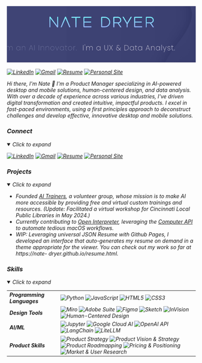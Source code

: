 <div style="text-align:center">
  <img src="https://github.com/nate-dryer/nate-dryer/blob/main/GIF_3" alt="Header Image" width="750"/>
  <p><em></p>
</div>
    
[![LinkedIn](https://img.shields.io/badge/LinkedIn-0A66C2?style=for-the-badge&logo=linkedin&logoColor=white)](https://www.linkedin.com/in/natedryer)
[![Gmail](https://img.shields.io/badge/Gmail-Contact_Me-D14836?style=for-the-badge&logo=gmail&logoColor=white)](mailto:nate@natedryer.com)
[![Resume](https://img.shields.io/badge/Resume-View-brightgreen?style=for-the-badge&logo=read-the-docs&logoColor=white)](https://registry.jsonresume.org/natedryer?theme=macchiato)
[![Personal Site](https://img.shields.io/badge/Website-natedryer.com-FF5722?style=for-the-badge&logo=google-chrome&logoColor=white)](https://www.natedryer.com)

Hi there, I'm Nate 👋
I'm a Product Manager specializing in AI-powered desktop and mobile solutions, human-centered design, and data analysis. With over a decade of experience across various industries, I've driven digital transformation and created intuitive, impactful products. I excel in fast-paced environments, using a first principles approach to deconstruct challenges and develop effective, innovative desktop and mobile solutions.

</details>

### Connect 

<details open>
<summary>Click to expand</summary>

[![LinkedIn](https://img.shields.io/badge/LinkedIn-0A66C2?style=for-the-badge&logo=linkedin&logoColor=white)](https://www.linkedin.com/in/natedryer)
[![Gmail](https://img.shields.io/badge/Gmail-Contact_Me-D14836?style=for-the-badge&logo=gmail&logoColor=white)](mailto:nate@natedryer.com)
[![Resume](https://img.shields.io/badge/Resume-View-brightgreen?style=for-the-badge&logo=read-the-docs&logoColor=white)](https://registry.jsonresume.org/natedryer?theme=macchiato)
[![Personal Site](https://img.shields.io/badge/Website-natedryer.com-FF5722?style=for-the-badge&logo=google-chrome&logoColor=white)](https://www.natedryer.com)

</details>

### Projects

<details open>
<summary>Click to expand</summary>

  - Founded [AI Trainers](https://www.aitrainers.io), a volunteer group, whose mission is to make AI more accessible by providing free and virtual custom trainings and resources. (Update: Facilitated a virtual workshop for Cincinnati Local Public Libraries in May 2024.)
  - Currently contributing to [Open Interpreter](https://github.com/OpenInterpreter/open-interpreter), leveraging the [Computer API](https://docs.openinterpreter.com/code-execution/computer-api) to automate tedious macOS workflows.
  - WIP: Leveraging universal JSON Resume with Github Pages, I developed an interface that auto-generates my resume on demand in a theme appropriate for the viewer. You can check out my work so far at https://nate-  dryer.github.io/resume.html.

</details>

### Skills

<details open>
<summary>Click to expand</summary>

| | |
  |---|---|
  | **Programming Languages**   | ![Python](https://img.shields.io/badge/Python-3776AB?style=flat-square&logo=python&logoColor=white) ![JavaScript](https://img.shields.io/badge/JavaScript-F7DF1E?style=flat-square&logo=javascript&logoColor=black) ![HTML5](https://img.shields.io/badge/HTML5-E34F26?style=flat-square&logo=html5&logoColor=white) ![CSS3](https://img.shields.io/badge/CSS3-1572B6?style=flat-square&logo=css3&logoColor=white) |
  | **Design Tools**            | ![Miro](https://img.shields.io/badge/Miro-FFD02F?style=flat-square&logo=miro&logoColor=black) ![Adobe Suite](https://img.shields.io/badge/Adobe_Suite-FF0000?style=flat-square&logo=adobe&logoColor=white) ![Figma](https://img.shields.io/badge/Figma-F24E1E?style=flat-square&logo=figma&logoColor=white) ![Sketch](https://img.shields.io/badge/Sketch-F7B500?style=flat-square&logo=sketch&logoColor=black) ![InVision](https://img.shields.io/badge/InVision-FF3366?style=flat-square&logo=invision&logoColor=white) ![Human-Centered Design](https://img.shields.io/badge/Human--Centered_Design-FF4500) |
  | **AI/ML**                   | ![Jupyter](https://img.shields.io/badge/Jupyter-F37626?style=flat-square&logo=jupyter&logoColor=white) ![Google Cloud AI](https://img.shields.io/badge/Google_Cloud_AI-4285F4?style=flat-square&logo=google-cloud&logoColor=white) ![OpenAI API](https://img.shields.io/badge/OpenAI_API-412991?style=flat-square&logo=openai&logoColor=white) ![LangChain](https://img.shields.io/badge/LangChain-Custom_Color?style=flat-square&logo=langchain&logoColor=white) ![LiteLLM](https://img.shields.io/badge/LiteLLM-FF4500?style=flat-square&logo=liteLLM&logoColor=white) |
  | **Product Skills**          | ![Product Strategy](https://img.shields.io/badge/Product_Strategy-0078D4) ![Product Vision & Strategy](https://img.shields.io/badge/Product_Vision-0078D4) ![Product Roadmapping](https://img.shields.io/badge/Roadmapping-DAA520) ![Pricing & Positioning](https://img.shields.io/badge/Pricing-DC143C) ![Market & User Research](https://img.shields.io/badge/Market_Research-FF6347)|
 
